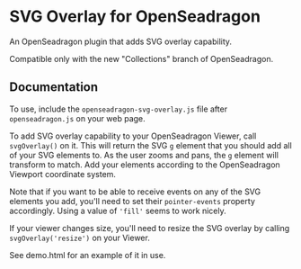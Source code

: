 # SVG Overlay for OpenSeadragon

An OpenSeadragon plugin that adds SVG overlay capability.

Compatible only with the new "Collections" branch of OpenSeadragon.

## Documentation

To use, include the `openseadragon-svg-overlay.js` file after `openseadragon.js` on your web page.

To add SVG overlay capability to your OpenSeadragon Viewer, call `svgOverlay()` on it. This will return the SVG `g` element that you should add all of your SVG elements to. As the user zooms and pans, the `g` element will transform to match. Add your elements according to the OpenSeadragon Viewport coordinate system.

Note that if you want to be able to receive events on any of the SVG elements you add, you'll need to set their `pointer-events` property accordingly. Using a value of `'fill'` seems to work nicely.

If your viewer changes size, you'll need to resize the SVG overlay by calling `svgOverlay('resize')` on your Viewer.

See demo.html for an example of it in use.
